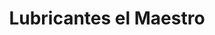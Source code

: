 ---
title: "Lubricantes el Maestro"
url: /quito/lubricantes-el-maestro/
shop: reparación de automóviles
---